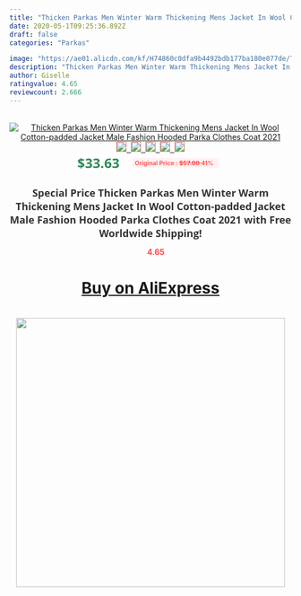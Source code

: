 ```yaml
---
title: "Thicken Parkas Men Winter Warm Thickening Mens Jacket In Wool Cotton-padded Jacket Male Fashion Hooded Parka Clothes Coat 2021"
date: 2020-05-1T09:25:36.892Z
draft: false
categories: "Parkas"

image: "https://ae01.alicdn.com/kf/H74860c0dfa9b4492bdb177ba180e077de/Thicken-Parkas-Men-Winter-Warm-Thickening-Mens-Jacket-In-Wool-Cotton-padded-Jacket-Male-Fashion-Hooded.jpg"
description: "Thicken Parkas Men Winter Warm Thickening Mens Jacket In Wool Cotton-padded Jacket Male Fashion Hooded Parka Clothes Coat 2021"
author: Giselle
ratingvalue: 4.65
reviewcount: 2.666
---
```

<br>
<div style="text-align: center;">
<a href="https://s.click.aliexpress.com/e/_A1vqy9" target="_blank" rel="nofollow noopener noreferrer"><img alt="Thicken Parkas Men Winter Warm Thickening Mens Jacket In Wool Cotton-padded Jacket Male Fashion Hooded Parka Clothes Coat 2021" class="magnifier-image" src="https://ae01.alicdn.com/kf/H74860c0dfa9b4492bdb177ba180e077de/Thicken-Parkas-Men-Winter-Warm-Thickening-Mens-Jacket-In-Wool-Cotton-padded-Jacket-Male-Fashion-Hooded.jpg_640x640.jpg">
<br>
<img style="border:1px solid salmon" src="https://ae01.alicdn.com/kf/H74860c0dfa9b4492bdb177ba180e077de/Thicken-Parkas-Men-Winter-Warm-Thickening-Mens-Jacket-In-Wool-Cotton-padded-Jacket-Male-Fashion-Hooded.jpg_120x120.jpg">&nbsp;&nbsp;<img style="border:1px solid salmon" src="https://ae01.alicdn.com/kf/H3934a72e1ca74d7daed12844cf9b95bd6/Thicken-Parkas-Men-Winter-Warm-Thickening-Mens-Jacket-In-Wool-Cotton-padded-Jacket-Male-Fashion-Hooded.jpg_120x120.jpg">&nbsp;&nbsp;<img style="border:1px solid salmon" src="https://ae01.alicdn.com/kf/H77926fe621b84d71b9e42eebc8fe9d52d/Thicken-Parkas-Men-Winter-Warm-Thickening-Mens-Jacket-In-Wool-Cotton-padded-Jacket-Male-Fashion-Hooded.jpg_120x120.jpg">&nbsp;&nbsp;<img style="border:1px solid salmon" src="https://ae01.alicdn.com/kf/H17d6a331ff544e86bf09c59bfd1f093eG/Thicken-Parkas-Men-Winter-Warm-Thickening-Mens-Jacket-In-Wool-Cotton-padded-Jacket-Male-Fashion-Hooded.jpg_120x120.jpg">&nbsp;&nbsp;<img style="border:1px solid salmon" src="https://ae01.alicdn.com/kf/H3ff709329e704ebdbc1427eeefcd46edu/Thicken-Parkas-Men-Winter-Warm-Thickening-Mens-Jacket-In-Wool-Cotton-padded-Jacket-Male-Fashion-Hooded.jpg_120x120.jpg"></a></div><br0>
<div style="text-align: center;"><span style="background-color: white; border: 0px; box-sizing: border-box; color: seagreen; display: inline-block; font-family: &quot;open sans&quot; , &quot;arial&quot; , &quot;helvetica&quot; , sans-serif , &quot;heiti&quot;; font-size: 24px; font-stretch: inherit; font-weight: 700; line-height: inherit; margin: 0px 10px 0px 0px; padding: 0px; vertical-align: middle;">$33.63 </span>
<span style="background: rgb(255 , 241 , 241); border-radius: 3px; border: 0px; box-sizing: border-box; color: #ff4747; display: inline-block; font-family: inherit; font-size: 12px; font-stretch: inherit; font-style: inherit; font-variant: inherit; font-weight: 600; line-height: inherit; margin: 0px; padding: 2px 5px; transform: scale(0.9); vertical-align: middle;">Original Price : <b style="text-decoration: line-through;">$57.00 </b> 41%&nbsp;&nbsp;</span></div>
<h1 style="color: #333333; display: inline-block; font-family: &quot;open sans&quot; , &quot;arial&quot; , &quot;helvetica&quot; , sans-serif , &quot;heiti&quot;; font-size: 18px; font-stretch: inherit; font-weight: 700; text-align: center;">Special Price Thicken Parkas Men Winter Warm Thickening Mens Jacket In Wool Cotton-padded Jacket Male Fashion Hooded Parka Clothes Coat 2021 with Free Worldwide Shipping!</h1>
<div style="color: #ff4747; text-align: center;">
<img src="https://4.bp.blogspot.com/-M0ZcTcb-5uY/XleCXlxnR4I/AAAAAAAAAEc/OrjgMkXV1oMQFaCRZj5HQwOCBcu3w1FegCPcBGAYYCw/s1600/star.png" style="height: 15px;">&nbsp;<b>4.65</b></div>
<div class="button_cont" align="center"><a class="buynow_a" href="https://s.click.aliexpress.com/e/_A1vqy9" target="_blank" rel="nofollow noopener noreferrer"><H1>Buy on AliExpress</H1></a></div><br>
<div class="separator" style="clear: both; text-align: center;">
<img src="https://lh3.googleusercontent.com/-pTy5HemUv9M/XlePHvY0dAI/AAAAAAAAAE4/0nX5iRUoIWY8eMW9Dpxeirr157OZliDIgCLcBGAsYHQ/s1600/badge.gif" width="480">
</div>
